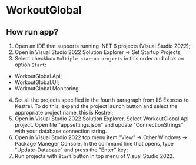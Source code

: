# WorkoutGlobal

## How run app?

1. Open an IDE that supports running .NET 6 projects (Visual Studio 2022);
2. Open in Visual Studio 2022 Solution Explorer -> Set Startup Projects;
3. Select checkbox `Multiple startup projects` in this order and click on option `Start`:
- WorkoutGlobal.Api;
- WorkoutGlobal.UI;
- WorkoutGlobal.Monitoring.
4. Set all the projects specified in the fourth paragraph from IIS Express to Kestrel. To do this, expand the project launch button and select the appropriate project name, this is Kestrel;
5. Open in Visual Studio 2022 Solution Explorer. Select WorkoutGlobal.Api project. Open file "appsettings.json" and update "ConnectionStrings" with your database connection string.
6. Open in Visual Studio 2022 top menu item "View" -> Other Windows -> Package Maneger Console. In the command line that opens, type "Update-Database" and press the "Enter" key;
7. Run projects with `Start` button in top menu of Visual Studio 2022.
